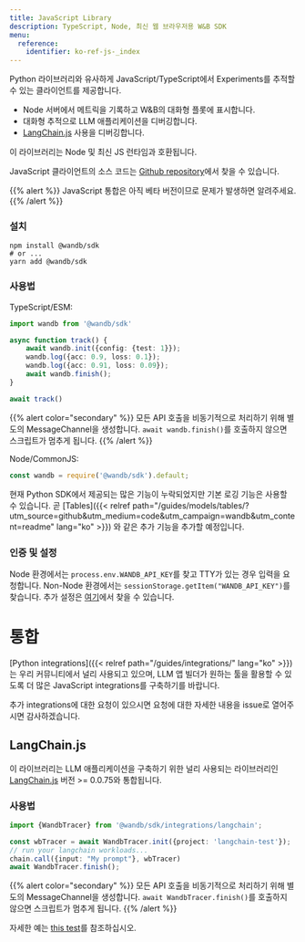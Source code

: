 ```yaml
---
title: JavaScript Library
description: TypeScript, Node, 최신 웹 브라우저용 W&B SDK
menu:
  reference:
    identifier: ko-ref-js-_index
---
```


Python 라이브러리와 유사하게 JavaScript/TypeScript에서 Experiments를 추적할 수 있는 클라이언트를 제공합니다.

- Node 서버에서 메트릭을 기록하고 W&B의 대화형 플롯에 표시합니다.
- 대화형 추적으로 LLM 애플리케이션을 디버깅합니다.
- [LangChain.js](https://github.com/hwchase17/langchainjs) 사용을 디버깅합니다.

이 라이브러리는 Node 및 최신 JS 런타임과 호환됩니다.

JavaScript 클라이언트의 소스 코드는 [Github repository](https://github.com/wandb/wandb-js)에서 찾을 수 있습니다.

{{% alert %}}
JavaScript 통합은 아직 베타 버전이므로 문제가 발생하면 알려주세요.
{{% /alert %}}

### 설치

```shell
npm install @wandb/sdk
# or ...
yarn add @wandb/sdk
```

### 사용법

TypeScript/ESM:

```typescript
import wandb from '@wandb/sdk'

async function track() {
    await wandb.init({config: {test: 1}});
    wandb.log({acc: 0.9, loss: 0.1});
    wandb.log({acc: 0.91, loss: 0.09});
    await wandb.finish();
}

await track()
```

{{% alert color="secondary" %}}
모든 API 호출을 비동기적으로 처리하기 위해 별도의 MessageChannel을 생성합니다. `await wandb.finish()`를 호출하지 않으면 스크립트가 멈추게 됩니다.
{{% /alert %}}

Node/CommonJS:

```javascript
const wandb = require('@wandb/sdk').default;
```

현재 Python SDK에서 제공되는 많은 기능이 누락되었지만 기본 로깅 기능은 사용할 수 있습니다. 곧 [Tables]({{< relref path="/guides/models/tables/?utm_source=github&utm_medium=code&utm_campaign=wandb&utm_content=readme" lang="ko" >}}) 와 같은 추가 기능을 추가할 예정입니다.

### 인증 및 설정

Node 환경에서는 `process.env.WANDB_API_KEY`를 찾고 TTY가 있는 경우 입력을 요청합니다. Non-Node 환경에서는 `sessionStorage.getItem("WANDB_API_KEY")`를 찾습니다. 추가 설정은 [여기](https://github.com/wandb/wandb-js/blob/main/src/sdk/lib/config.ts)에서 찾을 수 있습니다.

# 통합

[Python integrations]({{< relref path="/guides/integrations/" lang="ko" >}})는 우리 커뮤니티에서 널리 사용되고 있으며, LLM 앱 빌더가 원하는 툴을 활용할 수 있도록 더 많은 JavaScript integrations를 구축하기를 바랍니다.

추가 integrations에 대한 요청이 있으시면 요청에 대한 자세한 내용을 issue로 열어주시면 감사하겠습니다.

## LangChain.js

이 라이브러리는 LLM 애플리케이션을 구축하기 위한 널리 사용되는 라이브러리인 [LangChain.js](https://github.com/hwchase17/langchainjs) 버전 >= 0.0.75와 통합됩니다.

### 사용법

```typescript
import {WandbTracer} from '@wandb/sdk/integrations/langchain';

const wbTracer = await WandbTracer.init({project: 'langchain-test'});
// run your langchain workloads...
chain.call({input: "My prompt"}, wbTracer)
await WandbTracer.finish();
```

{{% alert color="secondary" %}}
모든 API 호출을 비동기적으로 처리하기 위해 별도의 MessageChannel을 생성합니다. `await WandbTracer.finish()`를 호출하지 않으면 스크립트가 멈추게 됩니다.
{{% /alert %}}

자세한 예는 [this test](https://github.com/wandb/wandb-js/blob/main/src/sdk/integrations/langchain/langchain.test.ts)를 참조하십시오.
